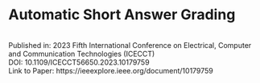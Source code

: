 # Automatic Short Answer Grading <br>
<br>
Published in: 2023 Fifth International Conference on Electrical, Computer and Communication Technologies (ICECCT) <br>
DOI: 10.1109/ICECCT56650.2023.10179759 <br>
Link to Paper: https://ieeexplore.ieee.org/document/10179759
